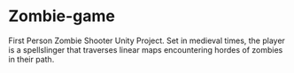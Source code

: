 # Zombie-game
First Person Zombie Shooter Unity Project. Set in medieval times, the player is a spellslinger that traverses linear maps encountering hordes of zombies in their path. 
